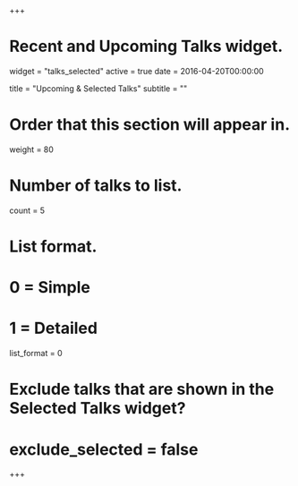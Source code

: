 +++
# Recent and Upcoming Talks widget.
widget = "talks_selected"
active = true
date = 2016-04-20T00:00:00

title = "Upcoming & Selected Talks"
subtitle = ""

# Order that this section will appear in.
weight = 80

# Number of talks to list.
count = 5

# List format.
#   0 = Simple
#   1 = Detailed
list_format = 0

# Exclude talks that are shown in the Selected Talks widget?
# exclude_selected = false
+++
